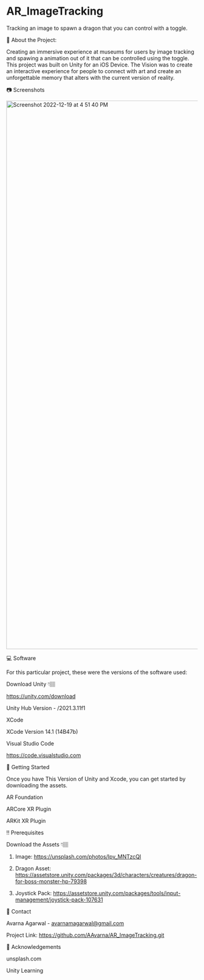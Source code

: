 # AR_ImageTracking
Tracking an image to spawn a dragon that you can control with a toggle. 

🌟 About the Project:

Creating an immersive experience at museums for users by image tracking and spawing a animation out of it that can be controlled using the toggle. This project was built on Unity for an iOS Device. The Vision was to create an interactive experience for people to connect with art and create an unforgettable memory that alters with the current version of reality. 

📷 Screenshots

<img width="1440" alt="Screenshot 2022-12-19 at 4 51 40 PM" src="https://user-images.githubusercontent.com/98624595/208531452-96ff0f9e-07c3-4fd7-9916-8ddade0a52f8.png">


💻  Software

For this particular project, these were the versions of the software used:

Download Unity 👇🏽

https://unity.com/download

Unity Hub Version - /2021.3.11f1


XCode

XCode Version 14.1 (14B47b)


Visual Studio Code

https://code.visualstudio.com


🧰 Getting Started

Once you have This Version of Unity and Xcode, you can get started by downloading the assets.


AR Foundation

ARCore XR Plugin

ARKit XR Plugin




‼️ Prerequisites
 
Download the Assets 👇🏽

1) Image:
https://unsplash.com/photos/Ipv_MNTzcQI

2) Dragon Asset:
https://assetstore.unity.com/packages/3d/characters/creatures/dragon-for-boss-monster-hp-79398

3) Joystick Pack:
https://assetstore.unity.com/packages/tools/input-management/joystick-pack-107631



🤝 Contact

Avarna Agarwal - avarnamagarwal@gmail.com

Project Link: https://github.com/AAvarna/AR_ImageTracking.git


💎 Acknowledgements

unsplash.com

Unity Learning

